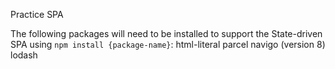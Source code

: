 Practice SPA


The following packages will need to be installed to support the State-driven SPA using `npm install {package-name}`:
html-literal
parcel
navigo (version 8)
lodash
